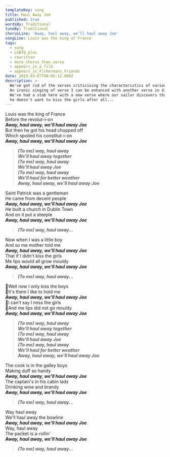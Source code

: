 ```yaml
---
templateKey: song
title: Haul Away Joe
published: true
wordsBy: Traditional
tuneBy: Traditional
chorusLine: 'Away, haul away, we’ll haul away Joe'
songLine: Louis was the king of France
tags:
  - song
  - LGBTQ_plus
  - rewritten
  - more_chorus_than_verse
  - appears_in_a_film
  - appears_in_Fishermans_Friends
date: 2019-03-07T08:05:12.000Z
description: >-
  We've got rid of the verses criticising the characteristics of various women!
  An ironic singing of verse 3 can be enhanced with another verse in dialogue.
  We've had a stab here with a new verse where our sailor discovers that maybe
  he doesn't want to kiss the girls after all...
---
```

Louis was the king of France\
Before the revolut-i-on\
***Away, haul away, we'll haul away Joe***\
But then he got his head chopped off\
Which spoiled his constitut-i-on\
***Away, haul away, we'll haul away Joe***

> ***(To me) way, haul away\
We'll haul away together\
(To me) way, haul away\
We'll haul away Joe\
(To me) way, haul away\
We'll haul for better weather\
Away, haul away, we'll haul away Joe***

Saint Patrick was a gentleman\
He came from decent people\
***Away, haul away, we'll haul away Joe***\
He built a church in Dublin Town\
And on it put a steeple\
***Away, haul away, we'll haul away Joe***

> ***(To me) way, haul away...***

Now when I was a little boy\
And so me mother told me\
***Away, haul away, we'll haul away Joe***\
That if I didn't kiss the girls\
Me lips would all grow mouldy\
***Away, haul away, we'll haul away Joe***

> ***(To me) way, haul away...***
> 
🔷Well now I only kiss the boys\
🔷It's them I like to hold me\
***Away, haul away, we'll haul away Joe***\
🔷I can't say I miss the girls\
🔷And me lips did not go mouldy\
***Away, haul away, we'll haul away Joe***

> ***(To me) way, haul away\
We'll haul away together\
(To me) way, haul away\
We'll haul away Joe\
(To me) way, haul away\
We'll haul for better weather\
Away, haul away, we'll haul away Joe***

The cook is in the galley boys\
Making duff so handy\
***Away, haul away, we'll haul away Joe***\
The captain's in his cabin lads\
Drinking wine and brandy\
***Away, haul away, we'll haul away Joe***

> ***(To me) way, haul away...***

Way haul away\
We'll haul away the bowline\
***Away, haul away, we'll haul away Joe***\
Way, haul away\
The packet is a-rollin'\
***Away, haul away, we'll haul away Joe***

> ***(To me) way, haul away...***
